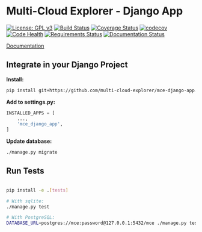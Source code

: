 # Multi-Cloud Explorer - Django App

[![License: GPL v3](https://img.shields.io/badge/License-GPLv3-blue.svg)](https://www.gnu.org/licenses/gpl-3.0)
[![Build Status](https://travis-ci.org/multi-cloud-explorer/mce-django-app.svg)](https://travis-ci.org/multi-cloud-explorer/mce-django-app)
[![Coverage Status](https://coveralls.io/repos/github/multi-cloud-explorer/mce-django-app/badge.svg?branch=master)](https://coveralls.io/github/multi-cloud-explorer/mce-django-app?branch=master)
[![codecov](https://codecov.io/gh/multi-cloud-explorer/mce-django-app/branch/master/graph/badge.svg)](https://codecov.io/gh/multi-cloud-explorer/mce-django-app)
[![Code Health](https://landscape.io/github/multi-cloud-explorer/mce-django-app/master/landscape.svg?style=flat)](https://landscape.io/github/multi-cloud-explorer/mce-django-app/master)
[![Requirements Status](https://requires.io/github/multi-cloud-explorer/mce-django-app/requirements.svg?branch=master)](https://requires.io/github/multi-cloud-explorer/mce-django-app/requirements/?branch=master)
[![Documentation Status](https://readthedocs.org/projects/multi-cloud-explorer/badge/?version=latest&style=flat-square)](https://multi-cloud-explorer.readthedocs.org)

[Documentation](https://multi-cloud-explorer.readthedocs.org)

## Integrate in your Django Project

**Install:**

```bash
pip install git+https://github.com/multi-cloud-explorer/mce-django-app.git
```

**Add to settings.py:**

```python
INSTALLED_APPS = [
    ...,
    'mce_django_app',
]
```

**Update database:**

```bash
./manage.py migrate
```

## Run Tests

```bash

pip install -e .[tests]

# With sqlite:
./manage.py test

# With PostgreSQL:
DATABASE_URL=postgres://mce:password@127.0.0.1:5432/mce ./manage.py test
```

